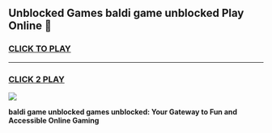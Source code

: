 
## Unblocked Games baldi game unblocked Play Online 👋
<h3>
<a href="https://news.freeplayer.one?title=baldi_game_unblocked&ref=17F">CLICK TO PLAY</a></h3>
<hr>

<h3>
<a href="https://news.freeplayer.one?title=baldi_game_unblocked&ref=17F">CLICK 2 PLAY</a>
  
</h3>

<a href="https://news.freeplayer.one?title=baldi_game_unblocked&ref=17F/"><img src="https://clearcache.store/games.png"></a>


**baldi game unblocked games unblocked: Your Gateway to Fun and Accessible Online Gaming**
